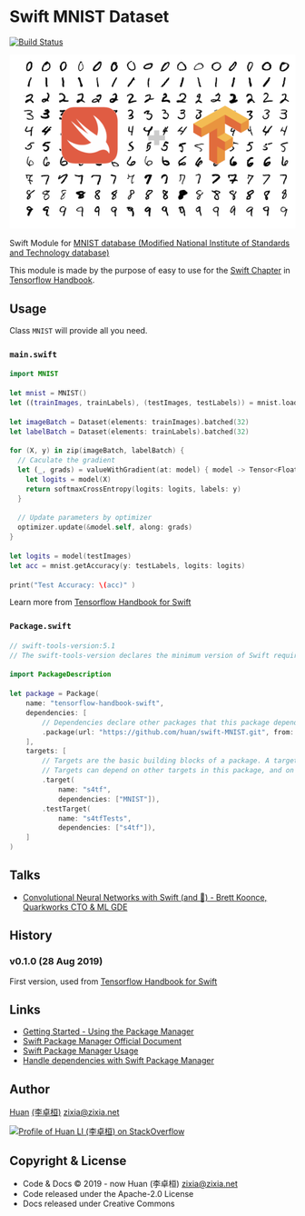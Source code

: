 # Swift MNIST Dataset

[![Build Status](https://travis-ci.com/huan/swift-MNIST.svg?branch=master)](https://travis-ci.com/huan/swift-MNIST)

![MNIST dataset](docs/images/swift-mnist.png)

Swift Module for [MNIST database (Modified National Institute of Standards and Technology database)](https://en.wikipedia.org/wiki/MNIST_database)

This module is made by the purpose of easy to use for the [Swift Chapter](https://github.com/tensorflow-handbook-swift) in [Tensorflow Handbook](https://tf.wiki).

## Usage

Class `MNIST` will provide all you need.

### `main.swift`

```swift
import MNIST

let mnist = MNIST()
let ((trainImages, trainLabels), (testImages, testLabels)) = mnist.loadData()

let imageBatch = Dataset(elements: trainImages).batched(32)
let labelBatch = Dataset(elements: trainLabels).batched(32)

for (X, y) in zip(imageBatch, labelBatch) {
  // Caculate the gradient
  let (_, grads) = valueWithGradient(at: model) { model -> Tensor<Float> in
    let logits = model(X)
    return softmaxCrossEntropy(logits: logits, labels: y)
  }

  // Update parameters by optimizer
  optimizer.update(&model.self, along: grads)
}

let logits = model(testImages)
let acc = mnist.getAccuracy(y: testLabels, logits: logits)

print("Test Accuracy: \(acc)" )
```

Learn more from [Tensorflow Handbook for Swift](https://github.com/huan/tensorflow-handbook-swift)

### `Package.swift`

```swift
// swift-tools-version:5.1
// The swift-tools-version declares the minimum version of Swift required to build this package.

import PackageDescription

let package = Package(
    name: "tensorflow-handbook-swift",
    dependencies: [
        // Dependencies declare other packages that this package depends on.
        .package(url: "https://github.com/huan/swift-MNIST.git", from: "0.1.0"),
    ],
    targets: [
        // Targets are the basic building blocks of a package. A target can define a module or a test suite.
        // Targets can depend on other targets in this package, and on products in packages which this package depends on.
        .target(
            name: "s4tf",
            dependencies: ["MNIST"]),
        .testTarget(
            name: "s4tfTests",
            dependencies: ["s4tf"]),
    ]
)
```

## Talks

- [Convolutional Neural Networks with Swift (and 🐍) - Brett Koonce, Quarkworks CTO & ML GDE](http://static.brettkoonce.com/presentations/convolutional_neural_networks_swift.pdf)

## History

### v0.1.0 (28 Aug 2019)

First version, used from [Tensorflow Handbook for Swift](https://github.com/huan/tensorflow-handbook-swift)

## Links

- [Getting Started - Using the Package Manager
](https://swift.org/getting-started/#using-the-package-manager)
- [Swift Package Manager Official Document](https://swift.org/package-manager/)
- [Swift Package Manager Usage](https://github.com/apple/swift-package-manager/blob/master/Documentation/Usage.md)
- [Handle dependencies with Swift Package Manager](https://www.codementor.io/marcinzbijowski/handle-dependencies-with-swift-package-manager-hx0ryac5u)

## Author

[Huan](https://github.com/huan) [(李卓桓)](http://linkedin.com/in/zixia) <zixia@zixia.net>

[![Profile of Huan LI (李卓桓) on StackOverflow](https://stackexchange.com/users/flair/265499.png)](https://stackexchange.com/users/265499)

## Copyright & License

- Code & Docs © 2019 - now Huan (李卓桓) <zixia@zixia.net>
- Code released under the Apache-2.0 License
- Docs released under Creative Commons

